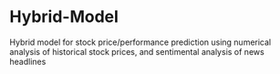 # Hybrid-Model
Hybrid model for stock price/performance prediction using numerical analysis of historical stock prices, and sentimental analysis of news headlines
